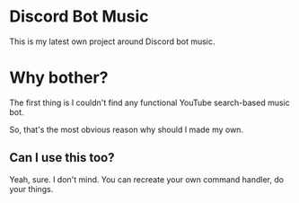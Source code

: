 # Discord Bot Music
This is my latest own project around Discord bot music.

# Why bother?
The first thing is I couldn't find any functional YouTube search-based music bot.

So, that's the most obvious reason why should I made my own.

## Can I use this too?
Yeah, sure. I don't mind. You can recreate your own command handler, do your things.